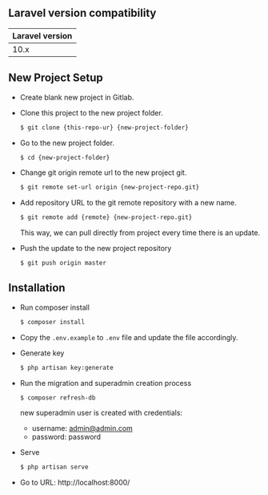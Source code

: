 
## Laravel version compatibility

| Laravel version 
| :-------------- |
| 10.x             |



## New Project Setup

-   Create blank new project in Gitlab.
-   Clone this project to the new project folder.

    ```bash
    $ git clone {this-repo-ur} {new-project-folder}
    ```

-   Go to the new project folder.

    ```bash
    $ cd {new-project-folder}
    ```

-   Change git origin remote url to the new project git.

    ```bash
    $ git remote set-url origin {new-project-repo.git}
    ```

-   Add repository URL to the git remote repository with a new name.
    ```bash
    $ git remote add {remote} {new-project-repo.git}
    ```
    This way, we can pull directly from project every time there is an update.
-   Push the update to the new project repository
    ```bash
    $ git push origin master
    ```

## Installation

-   Run composer install
    ```bash
    $ composer install
    ```
-   Copy the `.env.example` to `.env` file and update the file accordingly.
-   Generate key
    ```bash
    $ php artisan key:generate
    ```
-   Run the migration and superadmin creation process
    ```bash
    $ composer refresh-db
    ```

    new superadmin user is created with credentials:

    -   username: admin@admin.com
    -   password: password

-   Serve
    ```bash
    $ php artisan serve
    ```
-   Go to URL: http://localhost:8000/

